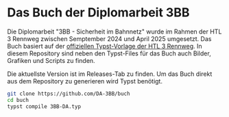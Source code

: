 # Das Buch der Diplomarbeit 3BB

Die Diplomarbeit "3BB - Sicherheit im Bahnnetz" wurde im Rahmen der HTL 3 Rennweg zwischen Semptember 2024 und April 2025 umgesetzt. Das Buch basiert auf der [offiziellen Typst-Vorlage der HTL 3 Rennweg](https://typst.app/universe/package/htl3r-da/). In diesem Repository sind neben den Typst-Files für das Buch auch Bilder, Grafiken und Scripts zu finden. 

Die aktuellste Version ist im Releases-Tab zu finden. Um das Buch direkt aus dem Repository zu generieren wird Typst benötigt.
```sh
git clone https://github.com/DA-3BB/buch
cd buch
typst compile 3BB-DA.typ
```
